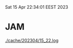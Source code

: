Sat 15 Apr 22:34:01 EEST 2023
# JAM
<a href='./cache/202304/15_22.log'>./cache/202304/15_22.log</a>

